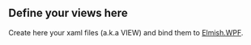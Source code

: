 ## Define your views here

Create here your xaml files (a.k.a VIEW) and bind them to [Elmish.WPF](https://github.com/elmish/Elmish.WPF).
